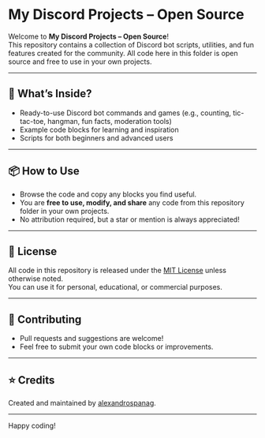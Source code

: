 # My Discord Projects – Open Source

Welcome to **My Discord Projects – Open Source**!  
This repository contains a collection of Discord bot scripts, utilities, and fun features created for the community. All code here in this folder is open source and free to use in your own projects.

---

## 🚀 What’s Inside?

- Ready-to-use Discord bot commands and games (e.g., counting, tic-tac-toe, hangman, fun facts, moderation tools)
- Example code blocks for learning and inspiration
- Scripts for both beginners and advanced users

---

## 📦 How to Use

- Browse the code and copy any blocks you find useful.
- You are **free to use, modify, and share** any code from this repository folder in your own projects.
- No attribution required, but a star or mention is always appreciated!

---

## 📝 License

All code in this repository is released under the [MIT License](https://opensource.org/licenses/MIT) unless otherwise noted.  
You can use it for personal, educational, or commercial purposes.

---

## 🤝 Contributing

- Pull requests and suggestions are welcome!
- Feel free to submit your own code blocks or improvements.

---

## ⭐ Credits

Created and maintained by [alexandrospanag](https://github.com/alexandrospanag).

---

Happy coding!  
